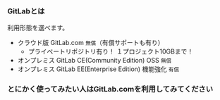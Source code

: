 ### GitLabとは

利用形態を選べます。

- クラウド版 GitLab.com `無償`（有償サポートも有り）
  - プライベートリポジトリ有り！ １プロジェクト10GBまで！
- オンプレミス GitLab CE(Community Edition) OSS `無償`
- オンプレミス GitLab EE(Enterprise Edition) 機能強化 `有償`

### とにかく使ってみたい人はGitLab.comを利用してみてください
